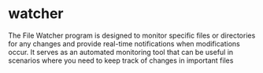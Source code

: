 # watcher
The File Watcher program is designed to monitor specific files or directories for any changes and provide real-time notifications when modifications occur. It serves as an automated monitoring tool that can be useful in scenarios where you need to keep track of changes in important files
